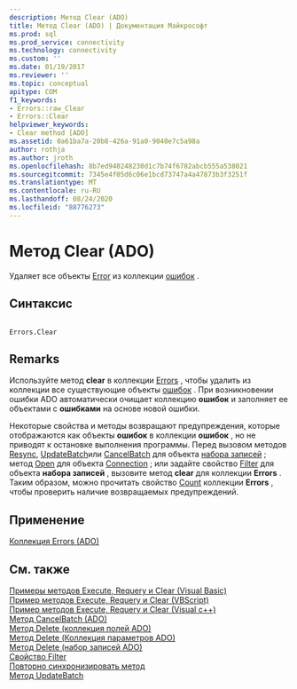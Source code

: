 ```yaml
---
description: Метод Clear (ADO)
title: Метод Clear (ADO) | Документация Майкрософт
ms.prod: sql
ms.prod_service: connectivity
ms.technology: connectivity
ms.custom: ''
ms.date: 01/19/2017
ms.reviewer: ''
ms.topic: conceptual
apitype: COM
f1_keywords:
- Errors::raw_Clear
- Errors::Clear
helpviewer_keywords:
- Clear method [ADO]
ms.assetid: 0a61ba7a-20b8-426a-91a0-9040e7c5a98a
author: rothja
ms.author: jroth
ms.openlocfilehash: 8b7ed940248230d1c7b74f6782abcb555a538021
ms.sourcegitcommit: 7345e4f05d6c06e1bcd73747a4a47873b3f3251f
ms.translationtype: MT
ms.contentlocale: ru-RU
ms.lasthandoff: 08/24/2020
ms.locfileid: "88776273"
---
```

# <a name="clear-method-ado"></a>Метод Clear (ADO)
Удаляет все объекты [Error](./error-object.md) из коллекции [ошибок](./errors-collection-ado.md) .  
  
## <a name="syntax"></a>Синтаксис  
  
```  
  
Errors.Clear  
```  
  
## <a name="remarks"></a>Remarks  
 Используйте метод **clear** в коллекции [Errors](./errors-collection-ado.md) , чтобы удалить из коллекции все существующие объекты [ошибок](./error-object.md) . При возникновении ошибки ADO автоматически очищает коллекцию **ошибок** и заполняет ее объектами с **ошибками** на основе новой ошибки.  
  
 Некоторые свойства и методы возвращают предупреждения, которые отображаются как объекты **ошибок** в коллекции **ошибок** , но не приводят к остановке выполнения программы. Перед вызовом методов [Resync](./resync-method.md), [UpdateBatch](./updatebatch-method.md)или [CancelBatch](./cancelbatch-method-ado.md) для объекта [набора записей](./recordset-object-ado.md) ; метод [Open](./open-method-ado-connection.md) для объекта [Connection](./connection-object-ado.md) ; или задайте свойство [Filter](./filter-property.md) для объекта **набора записей** , вызовите метод **clear** для коллекции **Errors** . Таким образом, можно прочитать свойство [Count](./count-property-ado.md) коллекции **Errors** , чтобы проверить наличие возвращаемых предупреждений.  
  
## <a name="applies-to"></a>Применение  
 [Коллекция Errors (ADO)](./errors-collection-ado.md)  
  
## <a name="see-also"></a>См. также  
 [Примеры методов Execute, Requery и Clear (Visual Basic)](./execute-requery-and-clear-methods-example-vb.md)   
 [Пример методов Execute, Requery и Clear (VBScript)](./execute-requery-and-clear-methods-example-vbscript.md)   
 [Пример методов Execute, Requery и Clear (Visual c++)](./execute-requery-and-clear-methods-example-vc.md)   
 [Метод CancelBatch (ADO)](./cancelbatch-method-ado.md)   
 [Метод Delete (коллекция полей ADO)](./delete-method-ado-fields-collection.md)   
 [Метод Delete (Коллекция параметров ADO)](./delete-method-ado-parameters-collection.md)   
 [Метод Delete (набор записей ADO)](./delete-method-ado-recordset.md)   
 [Свойство Filter](./filter-property.md)   
 [Повторно синхронизировать метод](./resync-method.md)   
 [Метод UpdateBatch](./updatebatch-method.md)